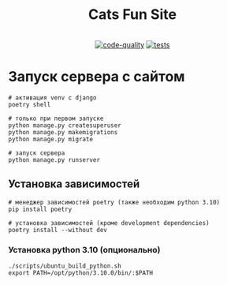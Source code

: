 <div align="center">

# Cats Fun Site

<br>[![code-quality](https://github.com/yulachi/cats-fun-site/actions/workflows/code-quality-main.yaml/badge.svg)](https://github.com/yulachi/cats-fun-site/actions/workflows/code-quality-main.yaml)
[![tests](https://github.com/yulachi/cats-fun-site/actions/workflows/test.yml/badge.svg)](https://github.com/yulachi/cats-fun-site/actions/workflows/test.yml)<br>

</div>

# Запуск сервера с сайтом

```console
# активация venv с django
poetry shell

# только при первом запуске
python manage.py createsuperuser
python manage.py makemigrations
python manage.py migrate

# запуск сервера
python manage.py runserver
```

## Установка зависимостей

```console
# менеджер зависимостей poetry (также необходим python 3.10)
pip install poetry

# установка зависимостей (кроме development dependencies)
poetry install --without dev
```

### Установка python 3.10 (опционально)

```console
./scripts/ubuntu_build_python.sh
export PATH=/opt/python/3.10.0/bin/:$PATH
```
